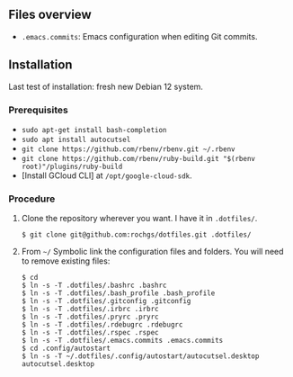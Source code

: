 ## Files overview

- `.emacs.commits`: Emacs configuration when editing Git commits.

## Installation

Last test of installation: fresh new Debian 12 system.

### Prerequisites

- ```sudo apt-get install bash-completion```
- ```sudo apt install autocutsel```
- ```git clone https://github.com/rbenv/rbenv.git ~/.rbenv```
- ```git clone https://github.com/rbenv/ruby-build.git "$(rbenv root)"/plugins/ruby-build```
- [Install GCloud CLI] at `/opt/google-cloud-sdk`.

### Procedure

1. Clone the repository wherever you want. I have it in `.dotfiles/`.

    ```$ git clone git@github.com:rochgs/dotfiles.git .dotfiles/```
    
2. From `~/` Symbolic link the configuration files and folders. You will need to remove existing files:

    ```
    $ cd
    $ ln -s -T .dotfiles/.bashrc .bashrc
    $ ln -s -T .dotfiles/.bash_profile .bash_profile
    $ ln -s -T .dotfiles/.gitconfig .gitconfig
    $ ln -s -T .dotfiles/.irbrc .irbrc
    $ ln -s -T .dotfiles/.pryrc .pryrc
    $ ln -s -T .dotfiles/.rdebugrc .rdebugrc
    $ ln -s -T .dotfiles/.rspec .rspec
    $ ln -s -T .dotfiles/.emacs.commits .emacs.commits
    $ cd .config/autostart
    $ ln -s -T ~/.dotfiles/.config/autostart/autocutsel.desktop autocutsel.desktop
    ```
